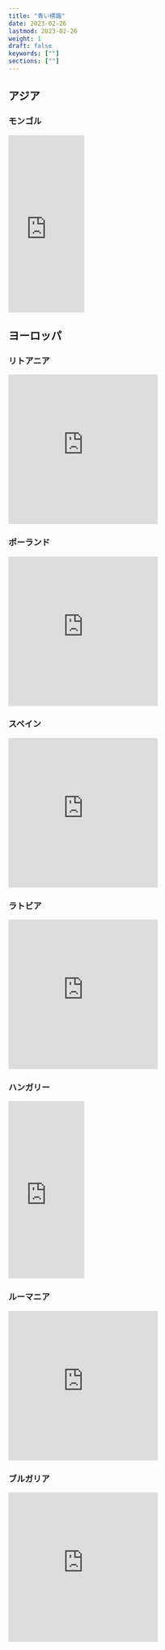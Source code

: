 ```yaml
---
title: "青い標識"
date: 2023-02-26
lastmod: 2023-02-26
weight: 1
draft: false
keywords: [""]
sections: [""]
---
```


## アジア
### モンゴル
<div class="googlemap-if">

<iframe src="https://www.google.com/maps/embed?pb=!4v1677842541691!6m8!1m7!1sISzFJ2fxxlL3iRjoJilWog!2m2!1d47.91580407528323!2d106.9180618758531!3f51.546643150375765!4f-3.0620156157076934!5f2.9131358656875324" width="150" height="350" style="border:0;" allowfullscreen="" loading="lazy" referrerpolicy="no-referrer-when-downgrade"></iframe>
</div>

## ヨーロッパ

### リトアニア

<div class="googlemap-if">
<iframe src="https://www.google.com/maps/embed?pb=!4v1677857826816!6m8!1m7!1skIVeeCv2u4kG7U_Ua49-0w!2m2!1d54.89821109296686!2d23.89613577311829!3f113.84289549847317!4f-1.125889377272756!5f3.325193203789971" width="295" height="295" style="border:0;" allowfullscreen="" loading="lazy" referrerpolicy="no-referrer-when-downgrade"></iframe>
</div>

### ポーランド

<div class="googlemap-if">
<iframe src="https://www.google.com/maps/embed?pb=!4v1677857321525!6m8!1m7!1soFYwsvhCV1om07U7P3wljw!2m2!1d52.25887627980168!2d21.00273082279482!3f245.9898776440007!4f-1.6574787715527748!5f3.325193203789971" width="295" height="295" style="border:0;" allowfullscreen="" loading="lazy" referrerpolicy="no-referrer-when-downgrade"></iframe>
</div>

### スペイン
<div class="googlemap-if">
<iframe src="https://www.google.com/maps/embed?pb=!4v1677761733052!6m8!1m7!1saQEShauuUzfv2MuKHbcS6w!2m2!1d40.43736357860544!2d-3.639262189494996!3f84.84671048040136!4f-5.816845071389068!5f2.8609201216587317" width="295" height="295" style="border:0;" allowfullscreen="" loading="lazy" referrerpolicy="no-referrer-when-downgrade"></iframe>
</div>

### ラトビア
<div class="googlemap-if">
<iframe src="https://www.google.com/maps/embed?pb=!4v1677753375617!6m8!1m7!1s06OAlYJoRCBJlbBCWgLJvA!2m2!1d56.94789138292084!2d24.12053792455408!3f32.53978838290101!4f3.9059243861543393!5f3.211882212444595" width="295" height="295" style="border:0;" allowfullscreen="" loading="lazy" referrerpolicy="no-referrer-when-downgrade"></iframe>
</div>

### ハンガリー
<div class="googlemap-if">
<iframe src="https://www.google.com/maps/embed?pb=!4v1677720534817!6m8!1m7!1s0bA9Lv7660Q4nQPUFiELEQ!2m2!1d46.07256417323016!2d18.22450604155695!3f329.9062910747134!4f0.19468244080650265!5f3.325193203789971" width="150" height="350" style="border:0;" allowfullscreen="" loading="lazy" referrerpolicy="no-referrer-when-downgrade"></iframe>
</div>

### ルーマニア

<div class="googlemap-if">
<iframe src="https://www.google.com/maps/embed?pb=!4v1677721174445!6m8!1m7!1sQ81s8cfpPtE9qt9hl2ueUg!2m2!1d45.75534487499825!2d21.22506862014307!3f311.5219611960536!4f-0.7742123308020155!5f2.8090143440460773" width="295" height="295" style="border:0;" allowfullscreen="" loading="lazy" referrerpolicy="no-referrer-when-downgrade"></iframe>
</div>

### ブルガリア

<div class="googlemap-if">
<iframe src="https://www.google.com/maps/embed?pb=!4v1677903471267!6m8!1m7!1sk89_4ch_8sn76c_flHz7dA!2m2!1d42.14698305295038!2d24.74106374013491!3f5.415088120692637!4f4.79015865131926!5f2.86092012205026" width="295" height="295" style="border:0;" allowfullscreen="" loading="lazy" referrerpolicy="no-referrer-when-downgrade"></iframe>
</div>